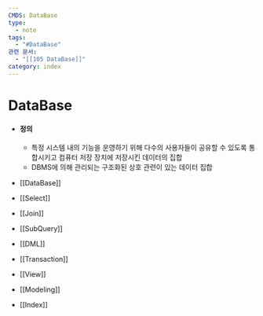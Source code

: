 ```yaml
---
CMDS: DataBase
type:
  - note
tags:
  - "#DataBase"
관련 문서:
  - "[[105 DataBase]]"
category: index
---
```

# DataBase
- #### 정의
	- 특정 시스템 내의 기능을 운영하기 위해 다수의 사용자들이 공유할 수 있도록 통합시키고 컴퓨터 저장 장치에 저장시킨 데이터의 집합
	- DBMS에 의해 관리되는 구조화된 상호 관련이 있는 데이터 집합

- [[DataBase]]
- [[Select]]
- [[Join]]
- [[SubQuery]]
- [[DML]]
- [[Transaction]]
- [[View]]
- [[Modeling]]
- [[Index]]
